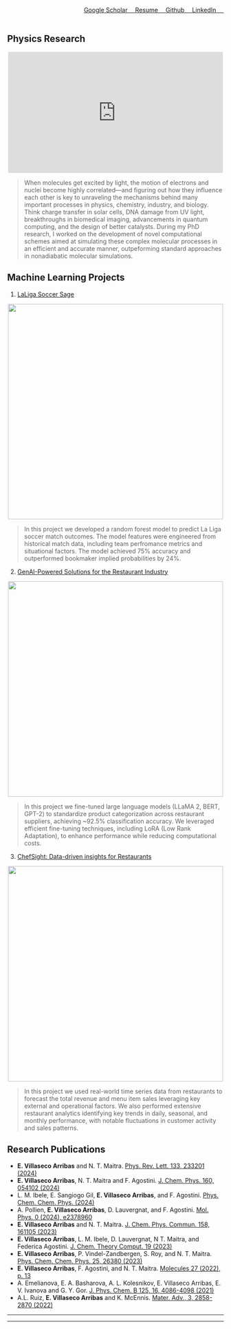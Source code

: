  <a href="https://www.linkedin.com/in/evaristo-villaseco-arribas-phd-670050155/" style="float: right;">LinkedIn &emsp;</a> 
 <a href="https://github.com/evaristo-va" style="float: right;">Github &emsp;</a> 
 <a href="pdf/sample_presentation.pdf" style="float: right;" >Resume &emsp; </a>
 <a href="https://scholar.google.com/citations?user=Nle5HKQAAAAJ&hl=en&oi=ao" style="float: right;" >Google Scholar &emsp; </a>
 <br><br>


 

## Physics Research
<p align="center">
<iframe width="500" height="281" src="https://www.youtube.com/embed/JFDssiwvQBo?si=aonkfGmXlb5WXnYw" title="YouTube video player" frameborder="0"    allow="accelerometer; autoplay; clipboard-write; encrypted-media; gyroscope; picture-in-picture; web-share" referrerpolicy="strict-origin-when-cross-origin" allowfullscreen></iframe>
</p>

> When molecules get excited by light, the motion of electrons and nuclei become highly correlated—and figuring out how they influence each other is key to unraveling the mechanisms behind many important processes in physics, chemistry, industry, and biology. Think charge transfer in solar cells, DNA damage from UV light, breakthroughs in biomedical imaging, advancements in quantum computing, and the design of better catalysts. During my PhD research, I worked on the development of novel computational schemes aimed at simulating these complex molecular processes in an efficient and accurate manner, outpeforming standard approaches in nonadiabatic molecular simulations.

## Machine Learning Projects 
1. [LaLiga Soccer Sage](https://github.com/user-attachments/assets/a5262f50-da17-4200-b74c-098e2aadeae4)
   
<p align="center">
  <img src="https://github.com/user-attachments/assets/a5262f50-da17-4200-b74c-098e2aadeae4" width="500" />
</p>


> In this project we developed a random forest model to predict La Liga soccer match outcomes. The model features were engineered from historical match data, including team perfromance metrics and situational factors. The model achieved 75% accuracy and outperformed bookmaker implied probabilities by 24%.

2. [GenAI-Powered Solutions for the Restaurant Industry](https://github.com/EIB-Restaurant/burnt_labels)

<p align="center">
  <img src="https://github.com/user-attachments/assets/f059d88e-55a7-4f89-a702-61f831e38e6d" width="500">
</p>


> In this project we fine-tuned large language models (LLaMA 2, BERT, GPT-2) to standardize product categorization across restaurant suppliers, achieving ~92.5% classification accuracy. We leveraged efficient fine-tuning techniques, including LoRA (Low Rank Adaptation), to enhance performance while reducing computational costs.

3. [ChefSight: Data-driven insights for Restaurants](https://github.com/EIB-Restaurant/burnt_labels)
   
<p align="center">
  <img src="https://github.com/user-attachments/assets/e6c6b3b2-5360-422d-a4f6-d8c2800b01d3" width="500">
</p>

> In this project we used real-world time series data from restaurants to forecast the total revenue and menu item sales leveraging key external and operational factors. We also performed extensive restaurant analytics identifying key trends in daily, seasonal, and monthly performance, with notable fluctuations in customer activity and sales patterns.

## Research Publications

- **E. Villaseco Arribas** and N. T. Maitra. [Phys. Rev. Lett. 133, 233201 (2024)](http://example.com/)
- **E. Villaseco Arribas**, N. T. Maitra and F. Agostini. [J. Chem. Phys. 160, 054102 (2024)](http://example.com/)
- L. M. Ibele, E. Sangiogo Gil, **E. Villaseco Arribas**, and F. Agostini. [Phys. Chem. Chem. Phys. (2024)](http://example.com/)
- A. Pollien, **E. Villaseco Arribas**, D. Lauvergnat, and F. Agostini. [Mol. Phys. 0 (2024), e2378960](http://example.com/)
- **E. Villaseco Arribas** and N. T. Maitra. [J. Chem. Phys. Commun. 158, 161105 (2023)](http://example.com/)
- **E. Villaseco Arribas**, L. M. Ibele, D. Lauvergnat, N T. Maitra, and Federica Agostini. [J. Chem. Theory Comput. 19 (2023)](http://example.com/)
- **E. Villaseco Arribas**, P. Vindel-Zandbergen, S. Roy, and N. T. Maitra. [Phys. Chem. Chem. Phys. 25, 26380 (2023)](http://example.com/)
- **E. Villaseco Arribas**, F. Agostini, and N. T. Maitra. [Molecules 27 (2022), p. 13](http://example.com/)
- A. Emelianova, E. A. Basharova, A. L. Kolesnikov, E. Villaseco Arribas, E. V. Ivanova and G. Y. Gor. [J. Phys. Chem. B 125, 16, 4086-4098 (2021)](http://example.com/)
- A.L. Ruiz, **E. Villaseco Arribas** and K. McEnnis. [Mater. Adv., 3, 2858-2870 (2022)](http://example.com/)

  
---




---
